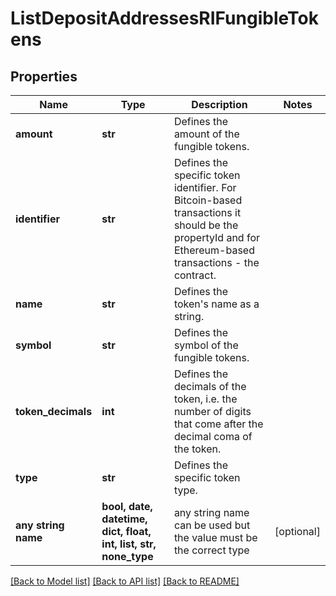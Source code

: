 # ListDepositAddressesRIFungibleTokens


## Properties
Name | Type | Description | Notes
------------ | ------------- | ------------- | -------------
**amount** | **str** | Defines the amount of the fungible tokens. | 
**identifier** | **str** | Defines the specific token identifier. For Bitcoin-based transactions it should be the propertyId and for Ethereum-based transactions - the contract. | 
**name** | **str** | Defines the token&#39;s name as a string. | 
**symbol** | **str** | Defines the symbol of the fungible tokens. | 
**token_decimals** | **int** | Defines the decimals of the token, i.e. the number of digits that come after the decimal coma of the token. | 
**type** | **str** | Defines the specific token type. | 
**any string name** | **bool, date, datetime, dict, float, int, list, str, none_type** | any string name can be used but the value must be the correct type | [optional]

[[Back to Model list]](../README.md#documentation-for-models) [[Back to API list]](../README.md#documentation-for-api-endpoints) [[Back to README]](../README.md)


